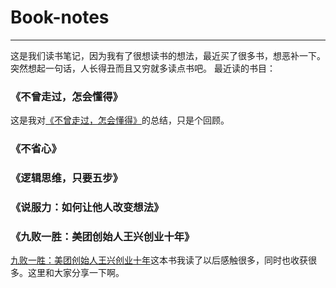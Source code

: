 # Book-notes

---
这是我们读书笔记，因为我有了很想读书的想法，最近买了很多书，想恶补一下。突然想起一句话，人长得丑而且又穷就多读点书吧。
最近读的书目：
### 《不曾走过，怎会懂得》
这是我对[《不曾走过，怎会懂得》](https://github.com/guohongjun/Lots-of-Candles-Plenty-of-Cake)的总结，只是个回顾。
### 《不省心》

### 《逻辑思维，只要五步》

### 《说服力：如何让他人改变想法》

### 《九败一胜：美团创始人王兴创业十年》
[九败一胜：美团创始人王兴创业十年](https://github.com/guohongjun/Book-notes/blob/master/notes/%E4%B9%9D%E8%B4%A5%E4%B8%80%E8%83%9C.markdown)这本书我读了以后感触很多，同时也收获很多。这里和大家分享一下啊。



